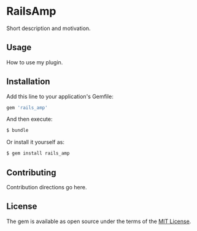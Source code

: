 # RailsAmp
Short description and motivation.

## Usage
How to use my plugin.

## Installation
Add this line to your application's Gemfile:

```ruby
gem 'rails_amp'
```

And then execute:
```bash
$ bundle
```

Or install it yourself as:
```bash
$ gem install rails_amp
```

## Contributing
Contribution directions go here.

## License
The gem is available as open source under the terms of the [MIT License](http://opensource.org/licenses/MIT).
